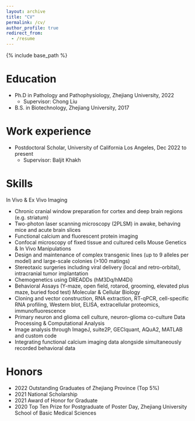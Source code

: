 ```yaml
---
layout: archive
title: "CV"
permalink: /cv/
author_profile: true
redirect_from:
  - /resume
---
```


{% include base_path %}

Education
======
* Ph.D in Pathology and Pathophysiology, Zhejiang University, 2022
  * Supervisor: Chong Liu
* B.S. in Biotechnology, Zhejiang University, 2017

Work experience
======
* Postdoctoral Scholar, University of California Los Angeles,  Dec 2022 to present
  * Supervisor: Baljit Khakh
  
Skills
======
In Vivo & Ex Vivo Imaging
* Chronic cranial window preparation for cortex and deep brain regions (e.g. striatum)
* Two-photon laser scanning microscopy (2PLSM) in awake, behaving mice and acute brain slices
* Functional calcium and fluorescent protein imaging
* Confocal microscopy of fixed tissue and cultured cells
Mouse Genetics & In Vivo Manipulations
* Design and maintenance of complex transgenic lines (up to 9 alleles per model) and large-scale colonies (>100 matings)
* Stereotaxic surgeries including viral delivery (local and retro-orbital), intracranial tumor implantation
* Chemogenetics using DREADDs (hM3Dq/hM4Di)
* Behavioral Assays (Y-maze, open field, rotarod, grooming, elevated plus maze, buried food test)
Molecular & Cellular Biology
* Cloning and vector construction, RNA extraction, RT-qPCR, cell-specific RNA profiling, Western blot, ELISA, extracellular proteomics, immunofluorescence
* Primary neuron and glioma cell culture, neuron-glioma co-culture
Data Processing & Computational Analysis
* Image analysis through ImageJ, suite2P, GECIquant, AQuA2, MATLAB and custom code
* Integrating functional calcium imaging data alongside simultaneously recorded behavioral data



Honors
======
* 2022 Outstanding Graduates of Zhejiang Province (Top 5%)
* 2021 National Scholarship
* 2021 Award of Honor for Graduate
* 2020 Top Ten Prize for Postgraduate of Poster Day, Zhejiang University School of Basic Medical Sciences



